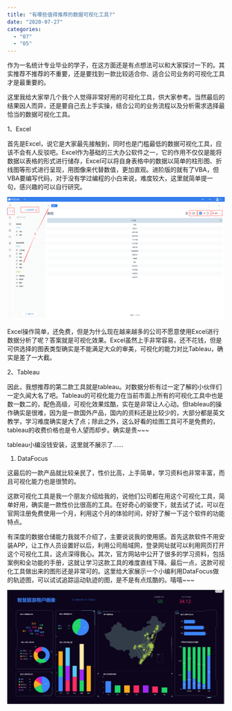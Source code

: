 ```yaml
---
title: "有哪些值得推荐的数据可视化工具?"
date: "2020-07-27"
categories: 
  - "07"
  - "05"
---
```


作为一名统计专业毕业的学子，在这方面还是有点想法可以和大家探讨一下的。其实推荐不推荐的不重要，还是要找到一款比较适合你、适合公司业务的可视化工具才是最重要的。

这里我给大家举几个我个人觉得非常好用的可视化工具，供大家参考。当然最后的结果因人而异，还是要自己去上手实操，结合公司的业务流程以及分析需求选择最恰当的数据可视化工具。

1、Excel

首先是Excel，说它是大家最先接触到，同时也是门槛最低的数据可视化工具，应该不会有人反驳吧。Excel作为基础的三大办公软件之一，它的作用不仅仅是能将数据以表格的形式进行储存，Excel可以将自身表格中的数据以简单的柱形图、折线图等形式进行呈现，用图像来代替数值，更加直观。进阶版的就有了VBA，但VBA要编写代码，对于没有学过编程的小白来说，难度较大，这里就简单提一句，感兴趣的可以自行研究。

![微1](images/1.png)

Excel操作简单，还免费，但是为什么现在越来越多的公司不愿意使用Excel进行数据分析了呢？答案就是可视化效果。Excel虽然上手非常容易，还不花钱，但是可供选择的图表类型确实是不能满足大众的审美，可视化的能力对比Tableau，确实是差了一大截。

2、Tableau

因此，我想推荐的第二款工具就是tableau。对数据分析有过一定了解的小伙伴们一定久闻大名了吧。Tableau的可视化能力在当前市面上所有的可视化工具中也是数一数二的，配色高级，可视化效果炫酷，实在是非常让人心动。但tableau的操作确实是很难，因为是一款国外产品，国内的资料还是比较少的，大部分都是英文教学，学习难度确实是大了点；除此之外，这么好看的绘图工具可不是免费的，tableau的收费价格也是令人望而却步。确实是贵~~~

tableau小编没钱安装，这里就不展示了......

1. DataFocus

这最后的一款产品就比较亲民了，性价比高，上手简单，学习资料也非常丰富，而且可视化能力也是很赞的。

这款可视化工具是我一个朋友介绍给我的，说他们公司都在用这个可视化工具，简单好用，确实是一款性价比很高的工具。在好奇心的驱使下，就去试了试，可以在官网注册免费使用一个月，利用这个月的体验时间，好好了解一下这个软件的功能特点。

有深度的数据仓储能力我就不介绍了，主要说说我的使用感。首先这款软件不用安装APP，让工作人员设置好以后，利用公司局域网，登录网址就可以利用网页打开这个可视化工具，这点深得我心。其次，官方网站中公开了很多的学习资料，包括案例和全功能的手册，这就让学习这款工具的难度直线下降。最后一点，这款可视化工具做出来的图形还是非常可的。这里给大家展示一个小编利用DataFocus做的轨迹图，可以试试追踪运动轨迹的图，是不是有点炫酷的。嘻嘻~~~

![微2](images/2.png)
